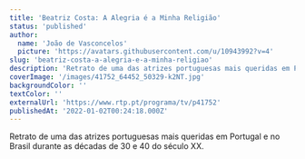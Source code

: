 ```yaml
---
title: 'Beatriz Costa: A Alegria é a Minha Religião'
status: 'published'
author:
  name: 'João de Vasconcelos'
  picture: 'https://avatars.githubusercontent.com/u/10943992?v=4'
slug: 'beatriz-costa-a-alegria-e-a-minha-religiao'
description: 'Retrato de uma das atrizes portuguesas mais queridas em Portugal e no Brasil durante as décadas de 30 e 40 do século XX.'
coverImage: '/images/41752_64452_50329-k2NT.jpg'
backgroundColor: ''
textColor: ''
externalUrl: 'https://www.rtp.pt/programa/tv/p41752'
publishedAt: '2022-01-02T00:24:18.000Z'
---
```


Retrato de uma das atrizes portuguesas mais queridas em Portugal e no Brasil durante as décadas de 30 e 40 do século XX.

